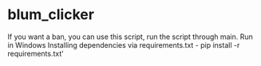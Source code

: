 # blum_clicker
If you want a ban, you can use this script, run the script through main. Run in Windows
Installing dependencies via requirements.txt - pip install -r requirements.txt'


